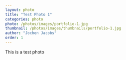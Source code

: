```yaml
---
layout: photo
title: "Test Photo 1"
categories: photo
photo: /photos/images/portfolio-1.jpg
thumbnail: /photos/images/thumbnails/portfolio-1.jpg
author: "Jochen Jacobs"
order: 1
---
```


This is a test photo
